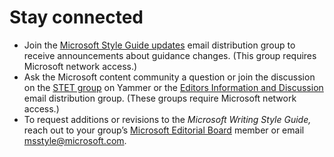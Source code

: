 ﻿# Stay connected

  - Join the [Microsoft Style Guide updates](http://idwebelements/GroupManagement.aspx?Group=mstpupdt&Operation=join "Join mstpupdt@microsoft.com") email
    distribution group to receive announcements about guidance
    changes. (This group requires Microsoft network access.)
  - Ask the Microsoft content community a question or join the discussion on the [STET group](https://www.yammer.com/microsoft.com/#/threads/inGroup?type=in_group&feedId=2937380 "STET Yammer group") on Yammer or the [Editors Information and Discussion](http://idwebelements/GroupManagement.aspx?Group=stet&Operation=join "Join stet@microsoft.com") email distribution group. (These groups require Microsoft network access.)
  - To request additions or revisions to the *Microsoft Writing Style Guide,* reach out to your group’s [Microsoft Editorial Board](/style-guide/welcome/editorial-board) member or email <msstyle@microsoft.com>.
